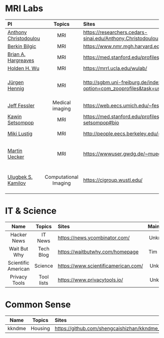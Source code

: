 # MRI Labs
| PI | Topics | Sites | Insititute |
| :--- | :---: | :--- | :---: |
| [Anthony Christodoulou](https://scholar.google.com/citations?user=9CUgWDIAAAAJ) | MRI | https://researchers.cedars-sinai.edu/Anthony.Christodoulou | UCLA |
| [Berkin Bilgic](https://scholar.google.com/citations?user=UiSXwdIAAAAJ) | MRI | https://www.nmr.mgh.harvard.edu/~berkin/index.html | MGH |
| [Brian A. Hargreaves](https://scholar.google.com/citations?user=aBxHVEQAAAAJ) | MRI | https://med.stanford.edu/profiles/brian-hargreaves#bio | Stanford University |
| [Holden H. Wu](https://scholar.google.com/citations?user=b6F4JO4AAAAJ) | MRI | https://mrrl.ucla.edu/wulab/ | UCLA |
| [Jürgen Hennig](https://scholar.google.com.vn/citations?user=Qh2Le2sAAAAJ&hl=en) | MRI | http://sgbm.uni-freiburg.de/index.php?option=com_zooprofiles&task=userProfile&user=13302 | University Medical Center Freiburg |
| [Jeff Fessler](https://scholar.google.com/citations?user=J5f4Gq8AAAAJ) | Medical imaging | https://web.eecs.umich.edu/~fessler/ | Umich |
| [Kawin Setsompop](https://scholar.google.com/citations?user=bYDAyV4AAAAJ) | MRI | https://med.stanford.edu/profiles/kawin-setsompop#bio | Stanford University |
| [Miki Lustig](https://scholar.google.com/citations?user=EWY1qlkAAAAJ) | MRI | http://people.eecs.berkeley.edu/~mlustig/ | UC Berkeley |
| [Martin Uecker](https://scholar.google.com/citations?user=r7BG-ZYAAAAJ) | MRI | https://wwwuser.gwdg.de/~muecker1/ | University Medical Center Göttingen |
| [Ulugbek S. Kamilov](https://scholar.google.com/citations?user=3qYUSDwAAAAJ) | Computational Imaging | https://cigroup.wustl.edu/ | Washigton University in St.Lousis |

# IT & Science
| Name | Topics | Sites | Maintainer |
| :---: | :---: | :--- | :---: |
| Hacker News | IT News | https://news.ycombinator.com/ | Unknowm |
| Wait But Why | Tech Blog | https://waitbutwhy.com/homepage | Tim Urban |
| Scientific American | Science | https://www.scientificamerican.com/ | Unknown |
| Privacy Tools |  Tool lists | https://www.privacytools.io/ | Unknown |

# Common Sense
| Name | Topics | Sites | Maintainer |
| :---: | :---: | :--- | :---: |
| kkndme | Housing | https://github.com/shengcaishizhan/kkndme_tianya | shengcaishizhan |


